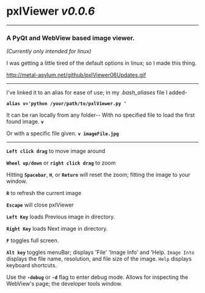 # **pxlViewer**  *v0.0.6*
-----------------------------------
### **A PyQt and WebView based image viewer.**


*(Currently only intended for linux)*


I was getting a little tired of the default options in linux; so I made this thing.

http://metal-asylum.net/github/pxlViewer06Updates.gif

______________________________

I've linked it to an alias for ease of use; in my *.bash_aliases* file I added-

**`alias v='python /your/path/to/pxlViewer.py '`**


It can be ran locally from any folder--
With no specified file to load the first found image.
**`v`**

Or with a specific file given.
**`v imageFile.jpg`**
______________________________

**`Left click drag`** to move image around

**`Wheel up/down`** or **`right click drag`** to zoom

Hitting **`Spacebar`**, **`H`**, or **`Return`** will reset the zoom; fitting the image to your window.

**`R`** to refresh the current image

**`Escape`** will close pxlViewer

**`Left Key`** loads Previous image in directory.

**`Right Key`** loads Next image in directory.

**`F`** toggles full screen.

**`Alt key`** toggles menuBar; displays 'File' 'Image Info' and 'Help.
`Image Into` displays the file name, resolution, and file size of the image.
`Help` displays keyboard shortcuts.

Use the **`-debug`** or **`-d`** flag to enter debug mode.  Allows for inspecting the WebView's page; the developer tools window.

